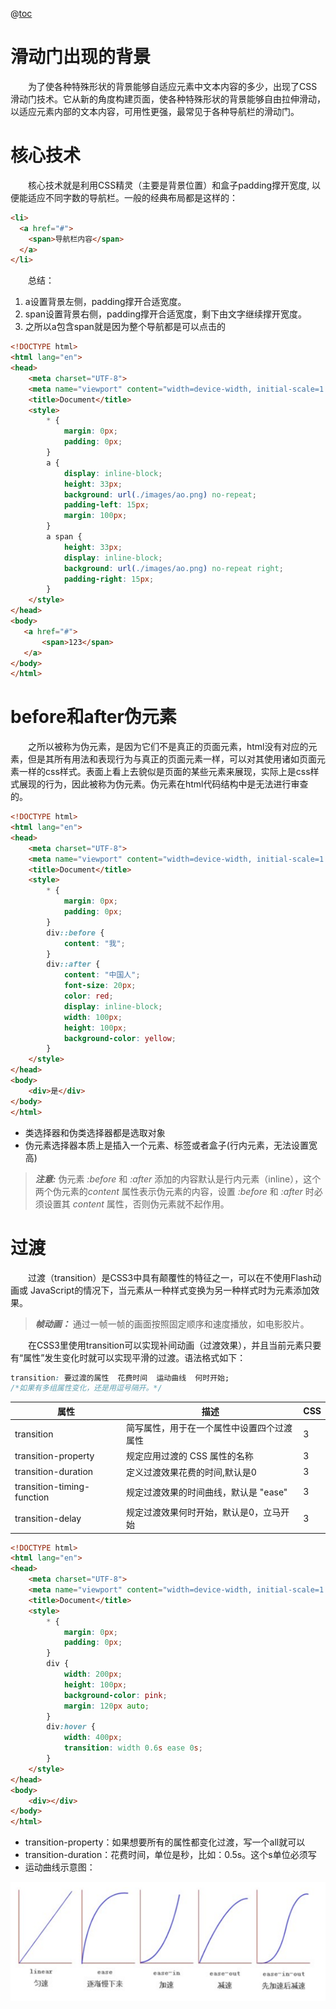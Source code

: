 @[toc](滑动门技术)

# 滑动门出现的背景
&emsp;&emsp;为了使各种特殊形状的背景能够自适应元素中文本内容的多少，出现了CSS滑动门技术。它从新的角度构建页面，使各种特殊形状的背景能够自由拉伸滑动，以适应元素内部的文本内容，可用性更强，最常见于各种导航栏的滑动门。

# 核心技术
&emsp;&emsp;核心技术就是利用CSS精灵（主要是背景位置）和盒子padding撑开宽度, 以便能适应不同字数的导航栏。一般的经典布局都是这样的：

```html
<li>
  <a href="#">
    <span>导航栏内容</span>
  </a>
</li>
```

&emsp;&emsp;总结：

1. a设置背景左侧，padding撑开合适宽度。
2. span设置背景右侧，padding撑开合适宽度，剩下由文字继续撑开宽度。
3. 之所以a包含span就是因为整个导航都是可以点击的

```html
<!DOCTYPE html>
<html lang="en">
<head>
    <meta charset="UTF-8">
    <meta name="viewport" content="width=device-width, initial-scale=1.0">
    <title>Document</title>
    <style>
        * {
            margin: 0px;
            padding: 0px;
        }
        a {
            display: inline-block;
            height: 33px;
            background: url(./images/ao.png) no-repeat;
            padding-left: 15px;
            margin: 100px;
        }
        a span {
            height: 33px;
            display: inline-block;
            background: url(./images/ao.png) no-repeat right;
            padding-right: 15px;
        }
    </style>
</head>
<body>
   <a href="#">
       <span>123</span>
   </a>
</body>
</html>
```

# before和after伪元素
&emsp;&emsp;之所以被称为伪元素，是因为它们不是真正的页面元素，html没有对应的元素，但是其所有用法和表现行为与真正的页面元素一样，可以对其使用诸如页面元素一样的css样式。表面上看上去貌似是页面的某些元素来展现，实际上是css样式展现的行为，因此被称为伪元素。伪元素在html代码结构中是无法进行审查的。

```html
<!DOCTYPE html>
<html lang="en">
<head>
    <meta charset="UTF-8">
    <meta name="viewport" content="width=device-width, initial-scale=1.0">
    <title>Document</title>
    <style>
        * {
            margin: 0px;
            padding: 0px;
        }
        div::before {
            content: "我";
        }
        div::after {
            content: "中国人";
            font-size: 20px;
            color: red;
            display: inline-block;
            width: 100px;
            height: 100px;
            background-color: yellow;
        }
    </style>
</head>
<body>
    <div>是</div>
</body>
</html>
```

+ 类选择器和伪类选择器都是选取对象
+ 伪元素选择器本质上是插入一个元素、标签或者盒子(行内元素，无法设置宽高)

> *__注意:__*
> 伪元素 *:before* 和 *:after* 添加的内容默认是行内元素（inline），这个两个伪元素的*content* 属性表示伪元素的内容，设置 *:before* 和 *:after* 时必须设置其 *content* 属性，否则伪元素就不起作用。

# 过渡
&emsp;&emsp;过渡（transition）是CSS3中具有颠覆性的特征之一，可以在不使用Flash动画或 JavaScript的情况下，当元素从一种样式变换为另一种样式时为元素添加效果。

> *__帧动画：__* 通过一帧一帧的画面按照固定顺序和速度播放，如电影胶片。

&emsp;&emsp;在CSS3里使用transition可以实现补间动画（过渡效果），并且当前元素只要有“属性”发生变化时就可以实现平滑的过渡。语法格式如下：

```css
transition: 要过渡的属性  花费时间  运动曲线  何时开始;
/*如果有多组属性变化，还是用逗号隔开。*/
```

属性 | 描述 | CSS
-|-|-
transition | 简写属性，用于在一个属性中设置四个过渡属性 | 3
transition-property | 规定应用过渡的 CSS 属性的名称 | 3
transition-duration | 定义过渡效果花费的时间,默认是0| 3
transition-timing-function | 规定过渡效果的时间曲线，默认是 "ease" | 3
transition-delay | 规定过渡效果何时开始，默认是0，立马开始 | 3

```html
<!DOCTYPE html>
<html lang="en">
<head>
    <meta charset="UTF-8">
    <meta name="viewport" content="width=device-width, initial-scale=1.0">
    <title>Document</title>
    <style>
        * {
            margin: 0px;
            padding: 0px;
        }
        div {
            width: 200px;
            height: 100px;
            background-color: pink;
            margin: 120px auto;
        }
        div:hover {
            width: 400px;
            transition: width 0.6s ease 0s;
        }
    </style>
</head>
<body>
    <div></div>
</body>
</html>
```

+ transition-property：如果想要所有的属性都变化过渡，写一个all就可以
+ transition-duration：花费时间，单位是秒，比如：0.5s。这个s单位必须写
+ 运动曲线示意图：

![1498445454760](./images/1498445454760.png)
